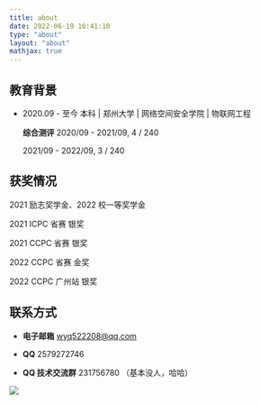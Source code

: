 ```yaml
---
title: about
date: 2022-06-19 16:41:10
type: "about"
layout: "about"
mathjax: true
---
```


## 教育背景

* 2020.09 - 至今   本科 | 郑州大学 | 网络空间安全学院 | 物联网工程
  
  **综合测评**
  2020/09 - 2021/09, 4 / 240
  
  2021/09 - 2022/09, 3 / 240


## 获奖情况
2021 励志奖学金、2022 校一等奖学金

2021 ICPC 省赛 银奖

2021 CCPC 省赛 银奖

2022 CCPC 省赛 金奖

2022 CCPC 广州站 银奖

## 联系方式
* <b>电子邮箱</b>
wyq522208@qq.com

* <b>QQ</b>
2579272746

* <b>QQ 技术交流群</b>
231756780 （基本没人，哈哈）

![](/medias/gzh.jpg)
